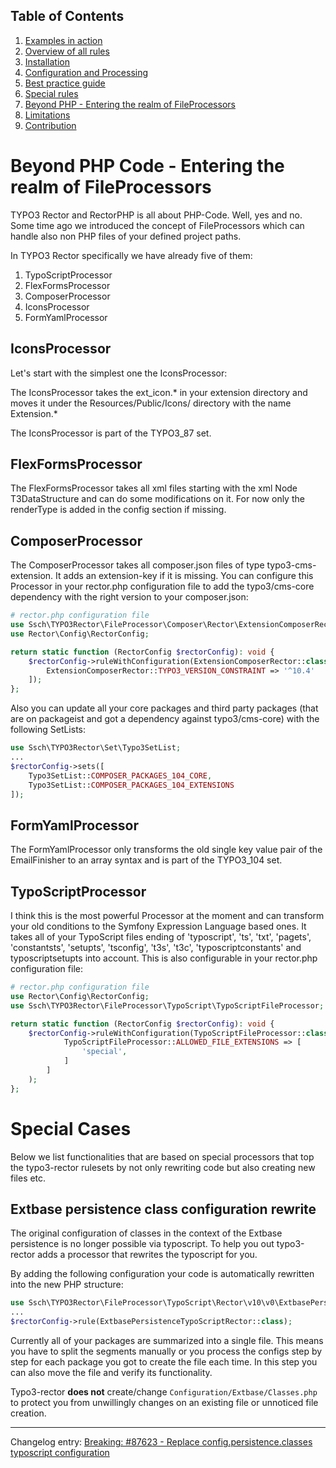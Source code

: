 ## Table of Contents
1. [Examples in action](./examples_in_action.md)
1. [Overview of all rules](./all_rectors_overview.md)
1. [Installation](./installation.md)
1. [Configuration and Processing](./configuration_and_processing.md)
1. [Best practice guide](./best_practice_guide.md)
1. [Special rules](./special_rules.md)
1. [Beyond PHP - Entering the realm of FileProcessors](./beyond_php_file_processors.md)
1. [Limitations](./limitations.md)
1. [Contribution](./contribution.md)

# Beyond PHP Code - Entering the realm of FileProcessors

TYPO3 Rector and RectorPHP is all about PHP-Code. Well, yes and no.
Some time ago we introduced the concept of FileProcessors which can handle also non PHP files of your defined project paths.

In TYPO3 Rector specifically we have already five of them:

1. TypoScriptProcessor
1. FlexFormsProcessor
1. ComposerProcessor
1. IconsProcessor
1. FormYamlProcessor

## IconsProcessor
Let's start with the simplest one the IconsProcessor:

The IconsProcessor takes the ext_icon.* in your extension directory and moves it under the Resources/Public/Icons/ directory with the name Extension.*

The IconsProcessor is part of the TYPO3_87 set.

## FlexFormsProcessor
The FlexFormsProcessor takes all xml files starting with the xml Node T3DataStructure and can do some modifications on it.
For now only the renderType is added in the config section if missing.

## ComposerProcessor
The ComposerProcessor takes all composer.json files of type typo3-cms-extension.
It adds an extension-key if it is missing. You can configure this Processor in your rector.php configuration file to add the typo3/cms-core dependency with the right version to your composer.json:

```php
# rector.php configuration file
use Ssch\TYPO3Rector\FileProcessor\Composer\Rector\ExtensionComposerRector;
use Rector\Config\RectorConfig;

return static function (RectorConfig $rectorConfig): void {
    $rectorConfig->ruleWithConfiguration(ExtensionComposerRector::class, [
        ExtensionComposerRector::TYPO3_VERSION_CONSTRAINT => '^10.4'
    ]);
};
```

Also you can update all your core packages and third party packages (that are on packageist and got a dependency against typo3/cms-core) with the following SetLists:
```php
use Ssch\TYPO3Rector\Set\Typo3SetList;
...
$rectorConfig->sets([
    Typo3SetList::COMPOSER_PACKAGES_104_CORE,
    Typo3SetList::COMPOSER_PACKAGES_104_EXTENSIONS
]);
```

## FormYamlProcessor
The FormYamlProcessor only transforms the old single key value pair of the EmailFinisher to an array syntax and is part of the TYPO3_104 set.

## TypoScriptProcessor
I think this is the most powerful Processor at the moment and can transform your old conditions to the Symfony Expression Language based ones.
It takes all of your TypoScript files ending of 'typoscript', 'ts', 'txt', 'pagets', 'constantsts', 'setupts', 'tsconfig', 't3s', 't3c', 'typoscriptconstants' and typoscriptsetupts into account.
This is also configurable in your rector.php configuration file:

```php
# rector.php configuration file
use Rector\Config\RectorConfig;
use Ssch\TYPO3Rector\FileProcessor\TypoScript\TypoScriptFileProcessor;

return static function (RectorConfig $rectorConfig): void {
    $rectorConfig->ruleWithConfiguration(TypoScriptFileProcessor::class, [
            TypoScriptFileProcessor::ALLOWED_FILE_EXTENSIONS => [
                'special',
            ]
        ]
    );
};
```
# Special Cases

Below we list functionalities that are based on special processors that top the typo3-rector rulesets by not only rewriting code but also creating new files etc.


## Extbase persistence class configuration rewrite

The original configuration of classes in the context of the Extbase persistence is no longer possible via typoscript.
To help you out typo3-rector adds a processor that rewrites the typoscript for you.

By adding the following configuration your code is automatically rewritten into the new PHP structure:

```php
use Ssch\TYPO3Rector\FileProcessor\TypoScript\Rector\v10\v0\ExtbasePersistenceTypoScriptRector;
...
$rectorConfig->rule(ExtbasePersistenceTypoScriptRector::class);
```

Currently all of your packages are summarized into a single file.
This means you have to split the segments manually or you process the configs step by step for each package you got to create the file each time.
In this step you can also move the file and verify its functionality.

Typo3-rector **does not** create/change `Configuration/Extbase/Classes.php` to protect you from unwillingly changes on an existing file or unnoticed file creation.

---
Changelog entry: [Breaking: #87623 - Replace config.persistence.classes typoscript configuration](https://docs.typo3.org/c/typo3/cms-core/master/en-us/Changelog/10.0/Breaking-87623-ReplaceConfigpersistenceclassesTyposcriptConfiguration.html)
